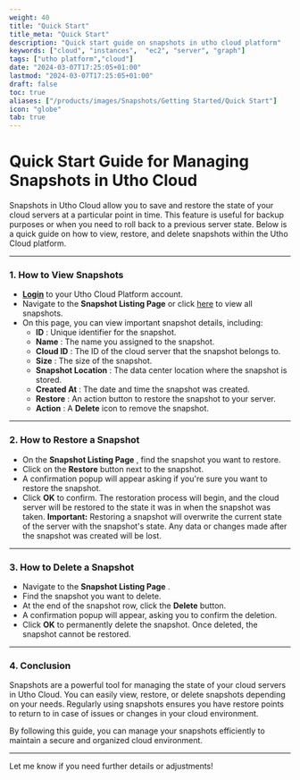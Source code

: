 ```yaml
---
weight: 40
title: "Quick Start"
title_meta: "Quick Start"
description: "Quick start guide on snapshots in utho cloud platform"
keywords: ["cloud", "instances",  "ec2", "server", "graph"]
tags: ["utho platform","cloud"]
date: "2024-03-07T17:25:05+01:00"
lastmod: "2024-03-07T17:25:05+01:00"
draft: false
toc: true
aliases: ["/products/images/Snapshots/Getting Started/Quick Start"]
icon: "globe"
tab: true
---
```




# **Quick Start Guide for Managing Snapshots in Utho Cloud**

Snapshots in Utho Cloud allow you to save and restore the state of your cloud servers at a particular point in time. This feature is useful for backup purposes or when you need to roll back to a previous server state. Below is a quick guide on how to view, restore, and delete snapshots within the Utho Cloud platform.

---

### **1. How to View Snapshots**

* **[Login](https://console.utho.com/login)** to your Utho Cloud Platform account.
* Navigate to the **Snapshot Listing Page** or click [here](https://console.utho.com/snapshot) to view all snapshots.
* On this page, you can view important snapshot details, including:
  * **ID** : Unique identifier for the snapshot.
  * **Name** : The name you assigned to the snapshot.
  * **Cloud ID** : The ID of the cloud server that the snapshot belongs to.
  * **Size** : The size of the snapshot.
  * **Snapshot Location** : The data center location where the snapshot is stored.
  * **Created At** : The date and time the snapshot was created.
  * **Restore** : An action button to restore the snapshot to your server.
  * **Action** : A **Delete** icon to remove the snapshot.

---

### **2. How to Restore a Snapshot**

* On the  **Snapshot Listing Page** , find the snapshot you want to restore.
* Click on the **Restore** button next to the snapshot.
* A confirmation popup will appear asking if you're sure you want to restore the snapshot.
* Click **OK** to confirm. The restoration process will begin, and the cloud server will be restored to the state it was in when the snapshot was taken.
  **Important:** Restoring a snapshot will overwrite the current state of the server with the snapshot's state. Any data or changes made after the snapshot was created will be lost.

---

### **3. How to Delete a Snapshot**

* Navigate to the  **Snapshot Listing Page** .
* Find the snapshot you want to delete.
* At the end of the snapshot row, click the **Delete** button.
* A confirmation popup will appear, asking you to confirm the deletion.
* Click **OK** to permanently delete the snapshot. Once deleted, the snapshot cannot be restored.

---

### **4. Conclusion**

Snapshots are a powerful tool for managing the state of your cloud servers in Utho Cloud. You can easily view, restore, or delete snapshots depending on your needs. Regularly using snapshots ensures you have restore points to return to in case of issues or changes in your cloud environment.

By following this guide, you can manage your snapshots efficiently to maintain a secure and organized cloud environment.

---

Let me know if you need further details or adjustments!
